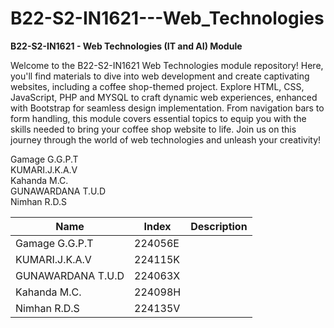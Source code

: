 # B22-S2-IN1621---Web_Technologies

**B22-S2-IN1621 - Web Technologies (IT and AI) Module**

Welcome to the B22-S2-IN1621 Web Technologies module repository! Here, you'll find materials to dive into web development and create captivating websites, including a coffee shop-themed project. Explore HTML, CSS, JavaScript, PHP and MYSQL to craft dynamic web experiences, enhanced with Bootstrap for seamless design implementation. From navigation bars to form handling, this module covers essential topics to equip you with the skills needed to bring your coffee shop website to life. Join us on this journey through the world of web technologies and unleash your creativity!

Gamage G.G.P.T
<br>
KUMARI.J.K.A.V
<br>
Kahanda M.C.
<br>
GUNAWARDANA T.U.D
<br>
Nimhan R.D.S


| Name 		     | Index   | Description |
| -------------------| ------- | ----------- |
| Gamage G.G.P.T     | 224056E |             |
| KUMARI.J.K.A.V     | 224115K |             |
| GUNAWARDANA T.U.D  | 224063X |             |
| Kahanda M.C.       | 224098H |             |
| Nimhan R.D.S       | 224135V |             |
